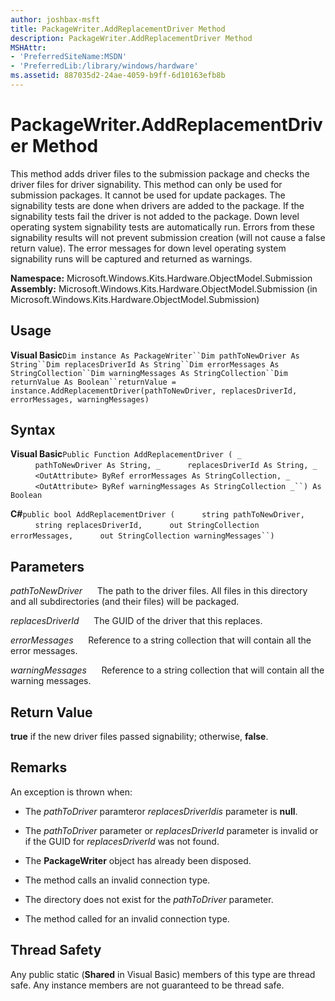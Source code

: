 ```yaml
---
author: joshbax-msft
title: PackageWriter.AddReplacementDriver Method
description: PackageWriter.AddReplacementDriver Method
MSHAttr:
- 'PreferredSiteName:MSDN'
- 'PreferredLib:/library/windows/hardware'
ms.assetid: 887035d2-24ae-4059-b9ff-6d10163efb8b
---
```


# PackageWriter.AddReplacementDriver Method


This method adds driver files to the submission package and checks the driver files for driver signability. This method can only be used for submission packages. It cannot be used for update packages. The signability tests are done when drivers are added to the package. If the signability tests fail the driver is not added to the package. Down level operating system signability tests are automatically run. Errors from these signability results will not prevent submission creation (will not cause a false return value). The error messages for down level operating system signability runs will be captured and returned as warnings.

**Namespace:** Microsoft.Windows.Kits.Hardware.ObjectModel.Submission **Assembly:** Microsoft.Windows.Kits.Hardware.ObjectModel.Submission (in Microsoft.Windows.Kits.Hardware.ObjectModel.Submission)

## Usage


**Visual Basic**`Dim instance As PackageWriter``Dim pathToNewDriver As String``Dim replacesDriverId As String``Dim errorMessages As StringCollection``Dim warningMessages As StringCollection``Dim returnValue As Boolean``returnValue = instance.AddReplacementDriver(pathToNewDriver, replacesDriverId, errorMessages, warningMessages)`

## Syntax


**Visual Basic**`Public Function AddReplacementDriver ( _`           `pathToNewDriver As String, _`           `replacesDriverId As String, _`           `<OutAttribute> ByRef errorMessages As StringCollection, _`           `<OutAttribute> ByRef warningMessages As StringCollection _``) As Boolean`

**C#**`public bool AddReplacementDriver (`           `string pathToNewDriver,`           `string replacesDriverId,`           `out StringCollection errorMessages,`           `out StringCollection warningMessages``)`

## Parameters


*pathToNewDriver*      The path to the driver files. All files in this directory and all subdirectories (and their files) will be packaged.

*replacesDriverId*      The GUID of the driver that this replaces.

*errorMessages*      Reference to a string collection that will contain all the error messages.

*warningMessages*      Reference to a string collection that will contain all the warning messages.

## Return Value


**true** if the new driver files passed signability; otherwise, **false**.

## Remarks


An exception is thrown when:

-   The *pathToDriver* paramteror *replacesDriverIdis* parameter is **null**.

-   The *pathToDriver* parameter or *replacesDriverId* parameter is invalid or if the GUID for *replacesDriverId* was not found.

-   The **PackageWriter** object has already been disposed.

-   The method calls an invalid connection type.

-   The directory does not exist for the *pathToDriver* parameter.

-   The method called for an invalid connection type.

## Thread Safety


Any public static (**Shared** in Visual Basic) members of this type are thread safe. Any instance members are not guaranteed to be thread safe.

 

 






